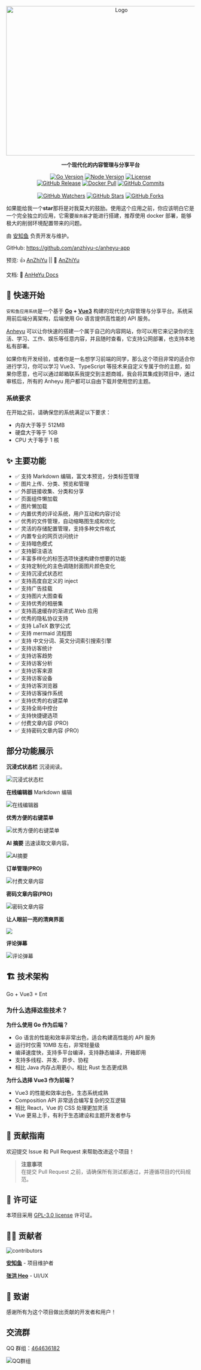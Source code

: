 <p align="center">
  <a href="https://github.com/anzhiyu-c/anheyu-app" target="_blank" title="访问项目仓库">
    <img src="https://upload-bbs.miyoushe.com/upload/2025/08/27/125766904/445bc304fe1a5edf8c0250beac0731b5_953439680145318785.png" height="400" width="600" alt="Logo" />
  </a>
</p>

<p align="center"><strong>一个现代化的内容管理与分享平台</strong></p>

<p align="center">
  <a title="Go Version" target="_blank" href="https://go.dev/"><img alt="Go Version" src="https://img.shields.io/badge/Go-%3E%3D%201.24.4-91DEFA?style=flat"></a>
  <a title="Node.js Version" target="_blank" href="https://nodejs.org/"><img alt="Node Version" src="https://img.shields.io/badge/Node-%3E%3D%2020.19.4-yellowgreen?style=flat"></a>
  <a title="License" target="_blank" href="https://github.com/anzhiyu-c/anheyu-app/blob/main/LICENSE"><img alt="License" src="https://img.shields.io/github/license/anzhiyu-c/anheyu-app.svg?style=flat"></a>
  <br>
  <a title="GitHub Release" target="_blank" href="https://github.com/anzhiyu-c/anheyu-app/releases"><img alt="GitHub Release" src="https://img.shields.io/github/v/release/anzhiyu-c/anheyu-app?style=flat"></a>
  <a title="Docker Pulls" target="_blank" href="https://hub.docker.com/r/anheyu/anheyu-backend"><img alt="Docker Pull" src="https://img.shields.io/docker/pulls/anheyu/anheyu-backend?color=red&label=Docker%20Pull"></a>
  <a title="GitHub Commits" target="_blank" href="https://github.com/anzhiyu-c/anheyu-app/commits/main"><img alt="GitHub Commits" src="https://img.shields.io/github/commit-activity/m/anzhiyu-c/anheyu-app.svg?style=flat&color=brightgreen&label=commits"></a>
  <br><br>
  <a title="GitHub Watchers" target="_blank" href="https://github.com/anzhiyu-c/anheyu-app/watchers"><img alt="GitHub Watchers" src="https://img.shields.io/github/watchers/anzhiyu-c/anheyu-app.svg?label=Watchers&style=social"></a>  
  <a title="GitHub Stars" target="_blank" href="https://github.com/anzhiyu-c/anheyu-app/stargazers"><img alt="GitHub Stars" src="https://img.shields.io/github/stars/anzhiyu-c/anheyu-app.svg?label=Stars&style=social"></a>  
  <a title="GitHub Forks" target="_blank" href="https://github.com/anzhiyu-c/anheyu-app/network/members"><img alt="GitHub Forks" src="https://img.shields.io/github/forks/anzhiyu-c/anheyu-app.svg?label=Forks&style=social"></a>  
</p>

如果能给我一个**star**那将是对我莫大的鼓励。使用这个应用之前，你应该明白它是一个完全独立的应用，它需要`服务器`才能进行搭建，推荐使用 docker 部署，能够极大的削弱环境配置带来的问题。

由 [安知鱼](https://github.com/anzhiyu-c) 负责开发与维护。

GitHub: https://github.com/anzhiyu-c/anheyu-app

预览: 👍 [AnZhiYu](https://anheyu.com/) || 🤞 [AnZhiYu](https://index.anheyu.com/)

文档: 📖 [AnHeYu Docs](https://anheyu.com/posts/Z3MC)

## 🚀 快速开始

`安和鱼应用系统`是一个基于 **[Go](https://go.dev/) + [Vue3](https://vuejs.org/)** 构建的现代化内容管理与分享平台。系统采用前后端分离架构，后端使用 Go 语言提供高性能的 API 服务。

[Anheyu](https://github.com/anzhiyu-c/anheyu-app) 可以让你快速的搭建一个属于自己的内容网站，你可以用它来记录你的生活、学习、工作、娱乐等任意内容，并且随时查看，它支持公网部署，也支持本地私有部署。

如果你有开发经验，或者你是一名想学习前端的同学，那么这个项目非常的适合你进行学习，你可以学习 Vue3、TypeScript 等技术来自定义专属于你的主题，如果你愿意，也可以通过邮箱联系我提交到主题商城，我会将其集成到项目中，通过审核后，所有的 Anheyu 用户都可以自由下载并使用您的主题。

### 系统要求

在开始之前，请确保您的系统满足以下要求：

- 内存大于等于 512MB
- 硬盘大于等于 1GB
- CPU 大于等于 1 核

## ✨ 主要功能

- ✅ 支持 Markdown 编辑，富文本预览，分类标签管理
- ✅ 图片上传、分类、预览和管理
- ✅ 外部链接收集、分类和分享
- ✅ 页面组件懒加载
- ✅ 图片懒加载
- ✅ 内置优秀的评论系统，用户互动和内容讨论
- ✅ 优秀的文件管理，自动缩略图生成和优化
- ✅ 灵活的存储配置管理，支持多种文件格式
- ✅ 内置专业的网页访问统计
- ✅ 支持暗色模式
- ✅ 支持脚注语法
- ✅ 丰富多样化的标签选项快速构建你想要的功能
- ✅ 支持定制化的主色调随封面图片颜色变化
- ✅ 支持沉浸式状态栏
- ✅ 支持高度自定义的 inject
- ✅ 支持广告挂载
- ✅ 支持图片大图查看
- ✅ 支持优秀的相册集
- ✅ 支持高速缓存的渐进式 Web 应用
- ✅ 优秀的隐私协议支持
- ✅ 支持 LaTeX 数学公式
- ✅ 支持 mermaid 流程图
- ✅ 支持 中文分词、英文分词索引搜索引擎
- ✅ 支持访客统计
- ✅ 支持访客趋势
- ✅ 支持访客分析
- ✅ 支持访客来源
- ✅ 支持访客设备
- ✅ 支持访客浏览器
- ✅ 支持访客操作系统
- ✅ 支持优秀的右键菜单
- ✅ 支持全局中控台
- ✅ 支持快捷键选项
- ✅ 付费文章内容 (PRO)
- ✅ 支持密码文章内容 (PRO)

## 部分功能展示

**沉浸式状态栏** 沉浸阅读。

![沉浸式状态栏](https://upload-bbs.miyoushe.com/upload/2025/09/14/125766904/bf586849d38243f9d62ffd10aaac9c92_3495839897391648835.png?x-oss-process=image/format,avif)

**在线编辑器** Markdown 编辑

![在线编辑器](https://upload-bbs.miyoushe.com/upload/2025/09/15/125766904/d48ebac100429fe8dce19e48ec3b40a3_3855955480928949790.png?x-oss-process=image/format,avif)

**优秀方便的右键菜单**

<img
  src="https://upload-bbs.miyoushe.com/upload/2025/09/14/125766904/ab037790230c2a67f7c8e426cd8ce677_4442694850992921405.png?x-oss-process=image/format,avif"
  alt="优秀方便的右键菜单"
  className="w-[50%]"
/>

**AI 摘要** 迅速读取文章内容。

![AI摘要](https://upload-bbs.miyoushe.com/upload/2025/09/14/125766904/3e4d676c64930e1c573393420dc2cba5_2848259665925430.png?x-oss-process=image/format,avif)


**订单管理(PRO)**

![付费文章内容](https://upload-bbs.miyoushe.com/upload/2025/09/17/125766904/4410b49e38af24bef72e6ae555495e09_6600710485516302903.png?x-oss-process=image/format,avif)

**密码文章内容(PRO)**

![密码文章内容](https://upload-bbs.miyoushe.com/upload/2025/09/17/125766904/8baeeafcb2cf9caf72c84b89f2c69d67_5541575116482903287.png?x-oss-process=image/format,avif)


**让人眼前一亮的清爽界面**

![](https://upload-bbs.miyoushe.com/upload/2025/09/14/125766904/22019d7c234b154ae6745ae8960188c4_4555570664614593804.png?x-oss-process=image/format,avif)

**评论弹幕**

![评论弹幕](https://upload-bbs.miyoushe.com/upload/2025/09/14/125766904/9ad29d18db96115f483ddf15b8af9b57_7214154697962036777.png?x-oss-process=image/format,avif)

## 🏗️ 技术架构

Go + Vue3 + Ent

### 为什么选择这些技术？

**为什么使用 Go 作为后端？**

- Go 语言的性能和效率非常出色，适合构建高性能的 API 服务
- 运行时仅需 10MB 左右，非常轻量级
- 编译速度快，支持多平台编译，支持静态编译，开箱即用
- 支持多线程、并发、异步、协程
- 相比 Java 内存占用更小，相比 Rust 生态更成熟

**为什么选择 Vue3 作为前端？**

- Vue3 的性能和效率出色，生态系统成熟
- Composition API 非常适合编写复杂的交互逻辑
- 相比 React，Vue 的 CSS 处理更加灵活
- Vue 更易上手，有利于生态建设和主题开发者参与

## 🤝 贡献指南

欢迎提交 Issue 和 Pull Request 来帮助改进这个项目！

> **注意事项**  
> 在提交 Pull Request 之前，请确保所有测试都通过，并遵循项目的代码规范。

## 📄 许可证

本项目采用 [GPL-3.0 license](https://github.com/anzhiyu-c/anheyu-app?tab=GPL-3.0-1-ov-file#readme) 许可证。

## 👨‍💻 贡献者

<img src="https://opencollective.com/anheyu-app-frontend/contributors.svg?width=890&button=false" alt="contributors" />

**[安知鱼](https://github.com/anzhiyu-c)** - 项目维护者

**[张洪 Heo](https://github.com/zhheo)** - UI/UX

## 🙏 致谢

感谢所有为这个项目做出贡献的开发者和用户！

## 交流群

QQ 群组：[464636182](https://jq.qq.com/?_wv=1027&k=v7NK7ELr)

![QQ群组](https://upload-bbs.miyoushe.com/upload/2025/07/09/125766904/1e8ea817c197fb98e4dbd9ed2500d923_6382092418395407285.webp)
